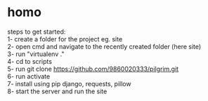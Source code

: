 # homo
steps to get started:\
1- create a folder for the project eg. site\
2- open cmd and navigate to the recently created folder (here site)\
3- run "virtualenv ."\
4- cd to scripts \
5- run git clone https://github.com/9860020333/pilgrim.git \
6- run activate\
7- install using pip django, requests, pillow \
8- start the server and run the site 
